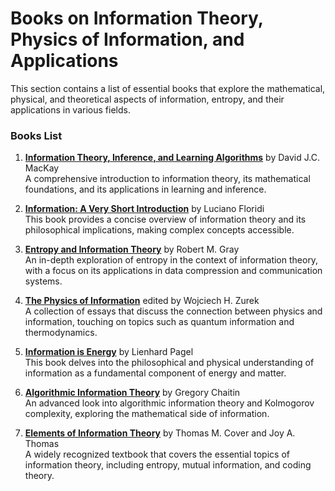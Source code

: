 # Books on Information Theory, Physics of Information, and Applications

This section contains a list of essential books that explore the mathematical, physical, and theoretical aspects of information, entropy, and their applications in various fields.

### Books List

1. **[Information Theory, Inference, and Learning Algorithms](https://example.com)** by David J.C. MacKay  
   A comprehensive introduction to information theory, its mathematical foundations, and its applications in learning and inference.

2. **[Information: A Very Short Introduction](https://example.com)** by Luciano Floridi  
   This book provides a concise overview of information theory and its philosophical implications, making complex concepts accessible.

3. **[Entropy and Information Theory](https://example.com)** by Robert M. Gray  
   An in-depth exploration of entropy in the context of information theory, with a focus on its applications in data compression and communication systems.

4. **[The Physics of Information](https://example.com)** edited by Wojciech H. Zurek  
   A collection of essays that discuss the connection between physics and information, touching on topics such as quantum information and thermodynamics.

5. **[Information is Energy](https://example.com)** by Lienhard Pagel  
   This book delves into the philosophical and physical understanding of information as a fundamental component of energy and matter.

6. **[Algorithmic Information Theory](https://example.com)** by Gregory Chaitin  
   An advanced look into algorithmic information theory and Kolmogorov complexity, exploring the mathematical side of information.

7. **[Elements of Information Theory](https://example.com)** by Thomas M. Cover and Joy A. Thomas  
   A widely recognized textbook that covers the essential topics of information theory, including entropy, mutual information, and coding theory.
